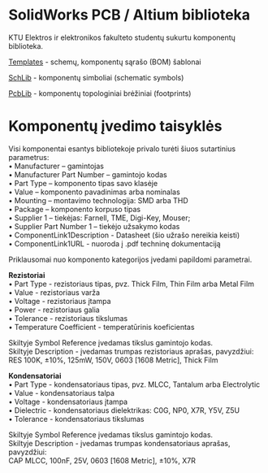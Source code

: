 # SolidWorks PCB / Altium biblioteka
KTU Elektros ir elektronikos fakulteto studentų sukurtu komponentų biblioteka.
 
[Templates](https://github.com/Aleksandrovas/KTU_Lib/tree/main/Templates) - schemų, komponentų sąrašo (BOM) šablonai

[SchLib](https://github.com/Aleksandrovas/KTU_Lib/tree/main/SchLib) - komponentų simboliai (schematic symbols)

[PcbLib](https://github.com/Aleksandrovas/KTU_Lib/tree/main/PcbLib) - komponentų topologiniai brėžiniai (footprints)


# Komponentų įvedimo taisyklės
Visi komponentai esantys bibliotekoje privalo turėti šiuos sutartinius parametrus:<br/>
• Manufacturer – gamintojas<br/>
• Manufacturer Part Number – gamintojo kodas<br/>
• Part Type – komponento tipas savo klasėje<br/>
• Value – komponento pavadinimas arba nominalas<br/>
• Mounting – montavimo technologija: SMD arba THD <br/>
• Package – komponento korpuso tipas<br/>
• Supplier 1 – tiekėjas: Farnell, TME, Digi-Key, Mouser;<br/>
• Supplier Part Number 1 – tiekėjo užsakymo kodas<br/>
• ComponentLink1Description - Datasheet (šio užrašo nereikia keisti)<br/>
• ComponentLink1URL - nuoroda į .pdf techninę dokumentaciją<br/>


Priklausomai nuo komponento kategorijos įvedami papildomi parametrai.<br/>

**Rezistoriai**<br/>
• Part Type - rezistoriaus tipas, pvz. Thick Film, Thin Film arba Metal Film<br/> 
• Value - rezistoriaus varža<br/>
• Voltage - rezistoriaus įtampa<br/>
• Power - rezistoriaus galia<br/>
• Tolerance - rezistoriaus tikslumas<br/>
• Temperature Coefficient - temperatūrinis koeficientas<br/>

Skiltyje Symbol Reference įvedamas tikslus gamintojo kodas.<br/>
Skiltyje Description - įvedamas trumpas rezistoriaus aprašas, pavyzdžiui:<br/>
RES 100K, ±10%, 125mW, 150V, 0603 [1608 Metric], Thick Film<br/>

**Kondensatoriai**<br/>
• Part Type - kondensatoriaus tipas, pvz. MLCC, Tantalum arba Electrolytic<br/> 
• Value - kondensatoriaus talpa<br/>
• Voltage - kondensatoriaus įtampa<br/>
• Dielectric - kondensatoriaus dielektrikas: C0G, NP0, X7R, Y5V, Z5U<br/>
• Tolerance - kondensatoriaus tikslumas<br/>

Skiltyje Symbol Reference įvedamas tikslus gamintojo kodas.<br/>
Skiltyje Description - įvedamas trumpas kondensatoriaus aprašas, pavyzdžiui:<br/>
CAP MLCC, 100nF, 25V, 0603 [1608 Metric], ±10%, X7R<br/>

